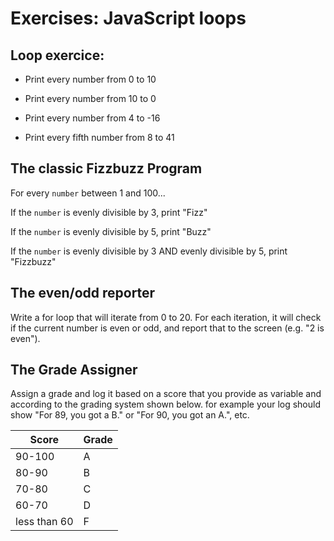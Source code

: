 

# Exercises: JavaScript loops

## Loop exercice:
* Print every number from 0 to 10

* Print every number from 10 to 0

* Print every number from 4 to -16

* Print every fifth number from 8 to 41

## The classic Fizzbuzz Program

For every `number` between 1 and 100...

If the `number` is evenly divisible by 3, print "Fizz"

If the `number` is evenly divisible by 5, print "Buzz"

If the `number` is evenly divisible by 3 AND evenly divisible by 5, print "Fizzbuzz"


## The even/odd reporter

Write a for loop that will iterate from 0 to 20. For each iteration, it will check if the current number is even or odd, and report that to the screen (e.g. "2 is even").

## The Grade Assigner

Assign a grade and log it based on a score that you provide as variable and according to the grading system shown below. for example your log should show "For 89, you got a B." or "For 90, you got an A.", etc.

| Score      | Grade       |
| ---------- | -------------- |
| 90-100          | A  |
| 80-90 | B        |
| 70-80    | C        |
| 60-70        | D          |
| less than 60    | F        |
